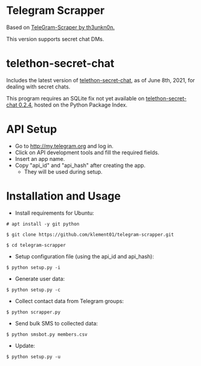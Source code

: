 # Telegram Scrapper

Based on [TeleGram-Scraper by th3unkn0n.](https://github.com/th3unkn0n/TeleGram-Scraper)

This version supports secret chat DMs.

# telethon-secret-chat

Includes the latest version of [telethon-secret-chat](https://github.com/painor/telethon-secret-chat/tree/7aa0c9a3b0fa5b3288a6107958b0908b2f35814c), as of June 8th, 2021, for dealing with secret chats.

This program requires an SQLite fix not yet available on [telethon-secret-chat 0.2.4](https://pypi.org/project/telethon-secret-chat/), hosted on the Python Package Index.

# API Setup

* Go to http://my.telegram.org  and log in.
* Click on API development tools and fill the required fields.
* Insert an app name.
* Copy "api_id" and "api_hash" after creating the app.
	* They will be used during setup.

# Installation and Usage

* Install requirements for Ubuntu:

`# apt install -y git python`

`$ git clone https://github.com/klement01/telegram-scrapper.git`

`$ cd telegram-scrapper`

* Setup configuration file (using the api_id and api_hash):

`$ python setup.py -i`

* Generate user data:

`$ python setup.py -c`

* Collect contact data from Telegram groups:

`$ python scrapper.py`

* Send bulk SMS to collected data:

`$ python smsbot.py members.csv`

* Update:

`$ python setup.py -u`
